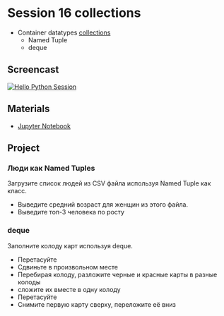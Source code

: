 # Session 16 collections

- Container datatypes [collections](https://docs.python.org/3/library/collections.html)
    - Named Tuple
    - deque

## Screencast
[![Hello Python Session](http://img.youtube.com/vi/xnBGnse6kGk/0.jpg)](http://www.youtube.com/watch?v=xnBGnse6kGk "Hello Python Session")

## Materials

- [Jupyter Notebook](session_16.ipynb)

## Project
### Люди как Named Tuples
Загрузите список людей из CSV файла используя Named Tuple как класс.
- Выведите средний возраст для женщин из этого файла.
- Выведите топ-3 человека по росту 

### deque
Заполните колоду карт используя deque. 
- Перетасуйте
- Сдвиньте в произвольном месте
- Перебирая колоду, разложите черные и красные карты в разные колоды
- сложите их вместе в одну колоду
- Перетасуйте
- Снимите первую карту сверху, переложите её вниз
